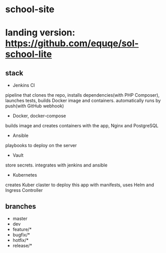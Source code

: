 # school-site
# landing version: https://github.com/equqe/sol-school-lite

## stack

- Jenkins CI

pipeline that clones the repo, installs dependencies(with PHP Composer), launches tests, builds Docker image and containers. automatically runs by push(with GitHub webhook)

- Docker, docker-compose

builds image and creates containers with the app, Nginx and PostgreSQL

- Ansible

playbooks to deploy on the server

- Vault

store secrets. integrates with jenkins and ansible

- Kubernetes

creates Kuber claster to deploy this app with manifests, uses Helm and Ingress Controller

## branches

- master
- dev
- feature/*
- bugfix/*
- hotfix/*
- release/*

